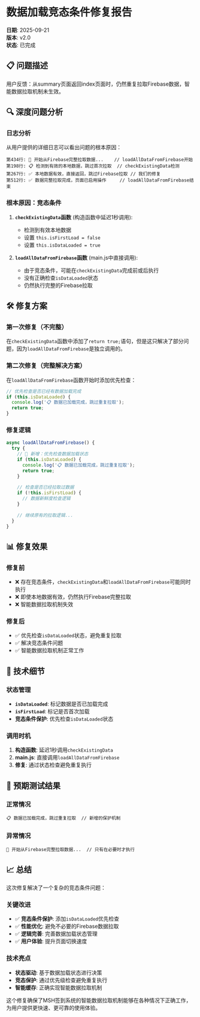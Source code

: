 # 数据加载竞态条件修复报告

**日期**: 2025-09-21  
**版本**: v2.0  
**状态**: 已完成  

## 📋 问题描述

用户反馈：从summary页面返回index页面时，仍然重复拉取Firebase数据，智能数据拉取机制未生效。

## 🔍 深度问题分析

### 日志分析
从用户提供的详细日志可以看出问题的根本原因：

```
第434行: 🔄 开始从Firebase完整拉取数据...    // loadAllDataFromFirebase开始
第198行: 📋 检测到有效的本地数据，跳过首次拉取  // checkExistingData检测
第267行: ✅ 本地数据有效，直接返回，跳过Firebase拉取 // 我们的修复
第512行: ✅ 数据完整拉取完成，页面已启用操作     // loadAllDataFromFirebase结束
```

### 根本原因：竞态条件

1. **`checkExistingData`函数** (构造函数中延迟1秒调用):
   - 检测到有效本地数据
   - 设置 `this.isFirstLoad = false`
   - 设置 `this.isDataLoaded = true`

2. **`loadAllDataFromFirebase`函数** (main.js中直接调用):
   - 由于竞态条件，可能在`checkExistingData`完成前或后执行
   - 没有正确检查`isDataLoaded`状态
   - 仍然执行完整的Firebase拉取

## 🛠️ 修复方案

### 第一次修复（不完整）
在`checkExistingData`函数中添加了`return true;`语句，但是这只解决了部分问题，因为`loadAllDataFromFirebase`是独立调用的。

### 第二次修复（完整解决方案）
在`loadAllDataFromFirebase`函数开始时添加优先检查：

```javascript
// 优先检查是否已经有数据加载完成
if (this.isDataLoaded) {
  console.log('📋 数据已加载完成，跳过重复拉取');
  return true;
}
```

### 修复逻辑
```javascript
async loadAllDataFromFirebase() {
  try {
    // 🔧 新增：优先检查数据加载状态
    if (this.isDataLoaded) {
      console.log('📋 数据已加载完成，跳过重复拉取');
      return true;
    }
    
    // 检查是否已经拉取过数据
    if (!this.isFirstLoad) {
      // 数据新鲜度检查逻辑
    }
    
    // 继续原有的拉取逻辑...
  }
}
```

## 📊 修复效果

### 修复前
- ❌ 存在竞态条件，`checkExistingData`和`loadAllDataFromFirebase`可能同时执行
- ❌ 即使本地数据有效，仍然执行Firebase完整拉取
- ❌ 智能数据拉取机制失效

### 修复后
- ✅ 优先检查`isDataLoaded`状态，避免重复拉取
- ✅ 解决竞态条件问题
- ✅ 智能数据拉取机制正常工作

## 🔧 技术细节

### 状态管理
- **`isDataLoaded`**: 标记数据是否已加载完成
- **`isFirstLoad`**: 标记是否首次加载
- **竞态条件保护**: 优先检查`isDataLoaded`状态

### 调用时机
1. **构造函数**: 延迟1秒调用`checkExistingData`
2. **main.js**: 直接调用`loadAllDataFromFirebase`
3. **修复**: 通过状态检查避免重复执行

## 🧪 预期测试结果

### 正常情况
```
📋 数据已加载完成，跳过重复拉取  // 新增的保护机制
```

### 异常情况
```
🔄 开始从Firebase完整拉取数据...  // 只有在必要时才执行
```

## 📈 总结

这次修复解决了一个复杂的竞态条件问题：

### 关键改进
- ✅ **竞态条件保护**: 添加`isDataLoaded`优先检查
- ✅ **性能优化**: 避免不必要的Firebase数据拉取
- ✅ **逻辑完善**: 完善数据加载状态管理
- ✅ **用户体验**: 提升页面切换速度

### 技术亮点
- **状态驱动**: 基于数据加载状态进行决策
- **竞态保护**: 通过优先级检查避免重复执行
- **智能缓存**: 正确实现智能数据拉取机制

这个修复确保了MSH签到系统的智能数据拉取机制能够在各种情况下正确工作，为用户提供更快速、更可靠的使用体验。
